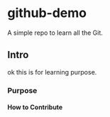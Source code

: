 # github-demo
A simple repo to learn all the Git.

## Intro
ok this is for learning purpose.
### Purpose

#### How to Contribute